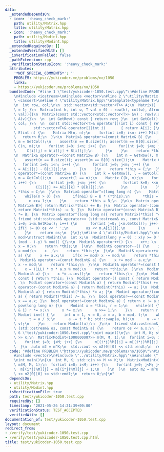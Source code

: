 ```yaml
---
data:
  _extendedDependsOn:
  - icon: ':heavy_check_mark:'
    path: utility/Matrix.hpp
    title: utility/Matrix.hpp
  - icon: ':heavy_check_mark:'
    path: utility/Modint.hpp
    title: utility/Modint.hpp
  _extendedRequiredBy: []
  _extendedVerifiedWith: []
  _isVerificationFailed: false
  _pathExtension: cpp
  _verificationStatusIcon: ':heavy_check_mark:'
  attributes:
    '*NOT_SPECIAL_COMMENTS*': ''
    PROBLEM: https://yukicoder.me/problems/no/1050
    links:
    - https://yukicoder.me/problems/no/1050
  bundledCode: "#line 1 \"test/yukicoder-1050.test.cpp\"\n#define PROBLEM \"https://yukicoder.me/problems/no/1050\"\
    \n#include <iostream>\n#include <vector>\n#line 2 \"utility/Matrix.hpp\"\n#include\
    \ <cassert>\n#line 4 \"utility/Matrix.hpp\"\ntemplate<typename T>\nstruct Matrix{\n\
    \n  int row, col;\n\n  std::vector<std::vector<T>> A;\n  Matrix() { row = col\
    \ = 1; }\n  Matrix(int h, int w, T val = 0) : row(h), col(w), A(row, std::vector<T>(col,\
    \ val)){}\n  Matrix(const std::vector<std::vector<T>> &v) : row(v.size()), col(v[0].size()),\
    \ A(v){}\n  \n  int GetRow() const { return row; }\n  int GetCol() const { return\
    \ col; }\n  \n  const std::vector<T>& operator[](int i) const { return A[i]; }\n\
    \        std::vector<T>& operator[](int i)       { return A[i]; }\n\n  Matrix\
    \ E(int n) {\n    Matrix M(n, n);\n    for(int i=0; i<n; i++) M[i][i] = 1;\n \
    \   return M;\n  }\n\n  Matrix& operator+=(const Matrix& B) {\n    int n = GetRow(),\
    \ m = GetCol();\n    assert(n == B.size()); assert(m == B[0].size());\n    Matrix\
    \ C(n, m);\n    for(int i=0; i<n; i++) {\n      for(int j=0; j<m; j++) {\n   \
    \     C[i][j] = A[i][j] + B[i][j];\n      }\n    }\n    return *this = C;\n  }\n\
    \n  Matrix& operator-=(const Matrix& B) {\n    int n = GetRow(), m = GetCol();\n\
    \    assert(n == B.size()); assert(m == B[0].size());\n    Matrix C(n, m);\n \
    \   for(int i=0; i<n; i++) {\n      for(int j=0; j<m; j++) {\n        C[i][j]\
    \ = A[i][j] - B[i][j];\n      }\n    }\n    return *this = C;\n  }\n\n  Matrix&\
    \ operator*=(const Matrix& B) {\n    int k = GetRow(), l = GetCol(), n = B.GetRow(),\
    \ m = GetCol();\n    assert(l == n);\n    Matrix C(k, m);\n    for(int i=0; i<k;\
    \ i++) {\n      for(int j=0; j<m; j++) {\n        for(int k=0; k<n; k++) {\n \
    \         C[i][j] += A[i][k] * B[k][j];\n        }\n      }\n    }\n    return\
    \ *this = C;\n  }\n\n  Matrix& operator^=(long long n) {\n    Matrix B = Matrix::E(GetRow());\n\
    \    while(n > 0) {\n      if(n&1) B = B * (*this);\n      *this = (*this) * (*this);\n\
    \      n >>= 1;\n    }\n    return *this = B;\n  }\n\n  Matrix operator+(const\
    \ Matrix& B){ return Matrix(*this) += B; }\n  Matrix operator-(const Matrix& B){\
    \ return Matrix(*this) -= B; }\n  Matrix operator*(const Matrix& B){ return Matrix(*this)\
    \ *= B; }\n  Matrix operator^(long long n){ return Matrix(*this) ^= n; }\n\n \
    \ friend std::ostream& operator<< (std::ostream& os, const Matrix& m) {\n    for(int\
    \ i=0; i<m.GetRow(); i++) {\n      for(int j=0; j<m.GetCol(); j++) {\n       \
    \ if(j != 0) os << ' ';\n        os << m.A[i][j];\n      }\n      os << '\\n';\n\
    \    }\n    return os;\n  }\n};\n#line 4 \"utility/Modint.hpp\"\ntemplate<int64_t\
    \ mod>\nstruct Modint{\n  int x;\n  Modint(long y = 0) : x(y >= 0 ? y % mod :\
    \ (mod - (-y) % mod)) {}\n\n  Modint& operator++() {\n    x++; \n    if(x == mod)\
    \ x = 0;\n    return *this;\n  }\n\n  Modint& operator--() {\n    if(x == 0) x\
    \ = mod;\n    x--;\n    return *this;\n  }\n\n  Modint& operator+=(const Modint&\
    \ a) {\n    x += a.x;\n    if(x >= mod) x -= mod;\n    return *this;\n  }\n\n\
    \  Modint& operator-=(const Modint& a) {\n    x += mod - a.x;\n    if(x >= mod)\
    \ x -= mod;\n    return *this;\n  }\n\n  Modint& operator*=(const Modint& a) {\n\
    \    x = (1LL) * x * a.x % mod;\n    return *this;\n  }\n\n  Modint& operator/=(const\
    \ Modint& a) {\n    x *= a.inv();\n    return *this;\n  }\n\n  Modint operator+()\
    \ const { return *this; }\n  Modint operator-() const { return Modint(-x); }\n\
    \  \n  Modint operator+(const Modint& a) { return Modint(*this) += a; }\n  Modint\
    \ operator-(const Modint& a) { return Modint(*this) -= a; }\n  Modint operator*(const\
    \ Modint& a) { return Modint(*this) *= a; }\n  Modint operator/(const Modint&\
    \ a) { return Modint(*this) /= a; }\n  bool operator==(const Modint& a) { return\
    \ x == a.x; }\n  bool operator!=(const Modint& a) { return x != a.x; }\n\n  Modint\
    \ pow(long long n) {\n    Modint x = *this, r = 1;\n    while(n) {\n      if(n\
    \ & 1) r *= x;\n      x *= x;\n      n >>= 1;\n    }\n    return r;\n  }\n\n \
    \ Modint inv() { \n    int u = 1, v = 0, a = x, b = mod, t;\n    while(b) {\n\
    \      t = a / b;\n      a -= t * b; std::swap(a, b);\n      u -= t * v; std::swap(u,\
    \ v);\n    }\n    return Modint(u);\n  }\n\n  friend std::ostream& operator<<\
    \ (std::ostream& os, const Modint& a) {\n    return os << a.x;\n  }\n};\n#line\
    \ 6 \"test/yukicoder-1050.test.cpp\"\nint main()\n{\n  int M, K; std::cin >> M\
    \ >> K;\n  Matrix<Modint<1000000007>> m(M, M, 1);\n  for(int i=0; i<M; i++) {\n\
    \    for(int j=0; j<M; j++) {\n      m[(i*j)%M][j] = m[(i*j)%M][j] + 1;\n    }\n\
    \  }\n  auto m2 = m^K;\n  std::cout << m2[0][0] << std::endl;\n  return 0;\n}\n"
  code: "#define PROBLEM \"https://yukicoder.me/problems/no/1050\"\n#include <iostream>\n\
    #include <vector>\n#include \"../utility/Matrix.hpp\"\n#include \"../utility/Modint.hpp\"\
    \nint main()\n{\n  int M, K; std::cin >> M >> K;\n  Matrix<Modint<1000000007>>\
    \ m(M, M, 1);\n  for(int i=0; i<M; i++) {\n    for(int j=0; j<M; j++) {\n    \
    \  m[(i*j)%M][j] = m[(i*j)%M][j] + 1;\n    }\n  }\n  auto m2 = m^K;\n  std::cout\
    \ << m2[0][0] << std::endl;\n  return 0;\n}\n"
  dependsOn:
  - utility/Matrix.hpp
  - utility/Modint.hpp
  isVerificationFile: true
  path: test/yukicoder-1050.test.cpp
  requiredBy: []
  timestamp: '2021-05-26 14:21:39+09:00'
  verificationStatus: TEST_ACCEPTED
  verifiedWith: []
documentation_of: test/yukicoder-1050.test.cpp
layout: document
redirect_from:
- /verify/test/yukicoder-1050.test.cpp
- /verify/test/yukicoder-1050.test.cpp.html
title: test/yukicoder-1050.test.cpp
---
```

